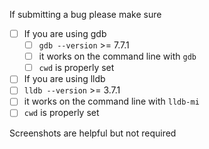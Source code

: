 If submitting a bug please make sure

- [ ] If you are using gdb
  - [ ] `gdb --version` >= 7.7.1
  - [ ] it works on the command line with `gdb`
  - [ ] `cwd` is properly set
- [ ]  If you are using lldb
  - [ ] `lldb --version` >= 3.7.1
  - [ ] it works on the command line with `lldb-mi`
  - [ ] `cwd` is properly set

Screenshots are helpful but not required